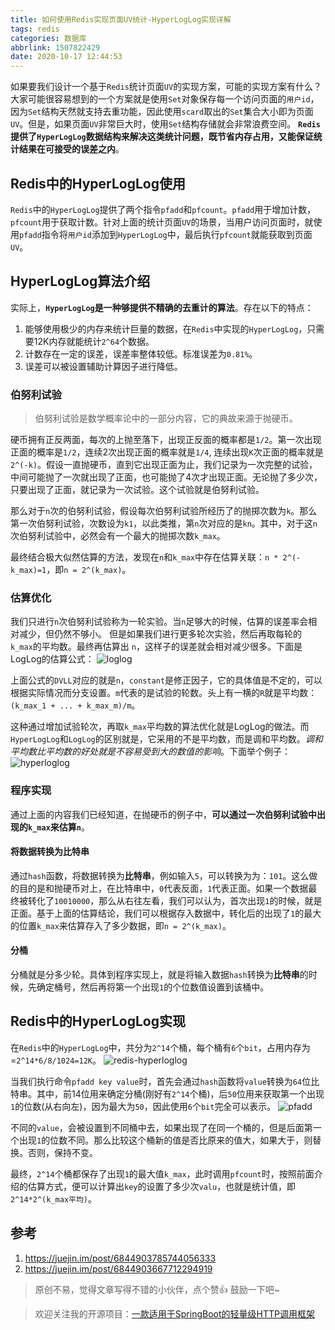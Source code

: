 ```yaml
---
title: 如何使用Redis实现页面UV统计-HyperLogLog实现详解
tags: redis
categories: 数据库
abbrlink: 1507822429
date: 2020-10-17 12:44:53
---
```


如果要我们设计一个基于`Redis`统计页面`UV`的实现方案，可能的实现方案有什么？
大家可能很容易想到的一个方案就是使用`Set`对象保存每一个访问页面的`用户id`，因为`Set`结构天然就支持去重功能，因此使用`scard`取出的`Set`集合大小即为页面`UV`。但是，如果页面`UV`非常巨大时，使用`Set`结构存储就会非常浪费空间。
**`Redis`提供了`HyperLogLog`数据结构来解决这类统计问题，既节省内存占用，又能保证统计结果在可接受的误差之内**。

<!--more-->

## Redis中的HyperLogLog使用

`Redis`中的`HyperLogLog`提供了两个指令`pfadd`和`pfcount`。`pfadd`用于增加计数，`pfcount`用于获取计数。针对上面的统计页面`UV`的场景，当用户访问页面时，就使用`pfadd`指令将`用户id`添加到`HyperLogLog`中，最后执行`pfcount`就能获取到页面`UV`。

## HyperLogLog算法介绍

实际上，**`HyperLogLog`是一种够提供不精确的去重计的算法**。存在以下的特点：

1. 能够使用极少的内存来统计巨量的数据，在`Redis`中实现的`HyperLogLog`，只需要12K内存就能统计`2^64`个数据。
2. 计数存在一定的误差，误差率整体较低。标准误差为`0.81%`。
3. 误差可以被设置辅助计算因子进行降低。

### 伯努利试验

> 伯努利试验是数学概率论中的一部分内容，它的典故来源于抛硬币。

硬币拥有正反两面，每次的上抛至落下，出现正反面的概率都是`1/2`。第一次出现正面的概率是`1/2`，连续2次出现正面的概率就是`1/4`, 连续出现`K`次正面的概率就是`2^(-k)`。假设一直抛硬币，直到它出现正面为止，我们记录为一次完整的试验，中间可能抛了一次就出现了正面，也可能抛了4次才出现正面。无论抛了多少次，只要出现了正面，就记录为一次试验。这个试验就是伯努利试验。

那么对于`n`次的伯努利试验，假设每次伯努利试验所经历了的抛掷次数为`k`。那么第一次伯努利试验，次数设为`k1`，以此类推，第`n`次对应的是`kn`。其中，对于这`n`次伯努利试验中，必然会有一个最大的抛掷次数`k_max`。

最终结合极大似然估算的方法，发现在`n`和`k_max`中存在估算关联：`n * 2^(-k_max)=1`，即`n = 2^(k_max)`。

### 估算优化

我们只进行`n`次伯努利试验称为一轮实验。当`n`足够大的时候，估算的误差率会相对减少，但仍然不够小。
但是如果我们进行更多轮次实验，然后再取每轮的 `k_max`的平均数。最终再估算出 `n`，这样子的误差就会相对减少很多。下面是LogLog的估算公式：
![loglog](https://chentianming11.github.io/images/redis/loglog.webp)

上面公式的`DVLL`对应的就是`n`，`constant`是修正因子，它的具体值是不定的，可以根据实际情况而分支设置。`m`代表的是试验的轮数。头上有一横的`R`就是平均数：`(k_max_1 + ... + k_max_m)/m`。

这种通过增加试验轮次，再取`k_max`平均数的算法优化就是LogLog的做法。而 `HyperLogLog`和`LogLog`的区别就是，它采用的不是平均数，而是调和平均数。*调和平均数比平均数的好处就是不容易受到大的数值的影响*。下面举个例子：
![hyperloglog](https://chentianming11.github.io/images/redis/hyperloglog.webp)

### 程序实现

通过上面的内容我们已经知道，在抛硬币的例子中，**可以通过一次伯努利试验中出现的`k_max`来估算`n`**。

#### 将数据转换为比特串

通过`hash`函数，将数据转换为**比特串**，例如输入`5`，可以转换为为：`101`。这么做的目的是和抛硬币对上，在比特串中，`0`代表反面，`1`代表正面。如果一个数据最终被转化了`10010000`，那么从右往左看，我们可以认为，首次出现`1`的时候，就是正面。基于上面的估算结论，我们可以根据存入数据中，转化后的出现了`1`的最大的位置`k_max`来估算存入了多少数据，即`n = 2^(k_max)`。

#### 分桶

分桶就是分多少轮。具体到程序实现上，就是将输入数据`hash`转换为**比特串**的时候，先确定桶号，然后再将第一个出现`1`的个位数值设置到该桶中。

## Redis中的HyperLogLog实现

在`Redis`中的`HyperLogLog`中，共分为`2^14`个桶，每个桶有`6`个`bit`，占用内存为=`2^14*6/8/1024=12K`。
![redis-hyperloglog](https://chentianming11.github.io/images/redis/redis-hyperloglog.webp)

当我们执行命令`pfadd key value`时，首先会通过`hash`函数将`value`转换为`64`位比特串。其中，前14位用来确定分桶(刚好有`2^14`个桶)，后`50`位用来获取第一个出现`1`的位数(从右向左)，因为最大为`50`，因此使用`6`个`bit`完全可以表示。
![pfadd](https://chentianming11.github.io/images/redis/pfadd.webp)

不同的`value`，会被设置到不同桶中去，如果出现了在同一个桶的，但是后面第一个出现`1`的位数不同。那么比较这个桶新的值是否比原来的值大，如果大于，则替换。否则，保持不变。

最终，`2^14`个桶都保存了出现`1`的最大值`k_max`，此时调用`pfcount`时，按照前面介绍的估算方式，便可以计算出`key`的设置了多少次`valu`，也就是统计值，即`2^14*2^(k_max平均)`。

## 参考

1. https://juejin.im/post/6844903785744056333
2. https://juejin.im/post/6844903667712294919

> 原创不易，觉得文章写得不错的小伙伴，点个赞👍 鼓励一下吧~

> 欢迎关注我的开源项目：[一款适用于SpringBoot的轻量级HTTP调用框架](https://github.com/LianjiaTech/retrofit-spring-boot-starter)

